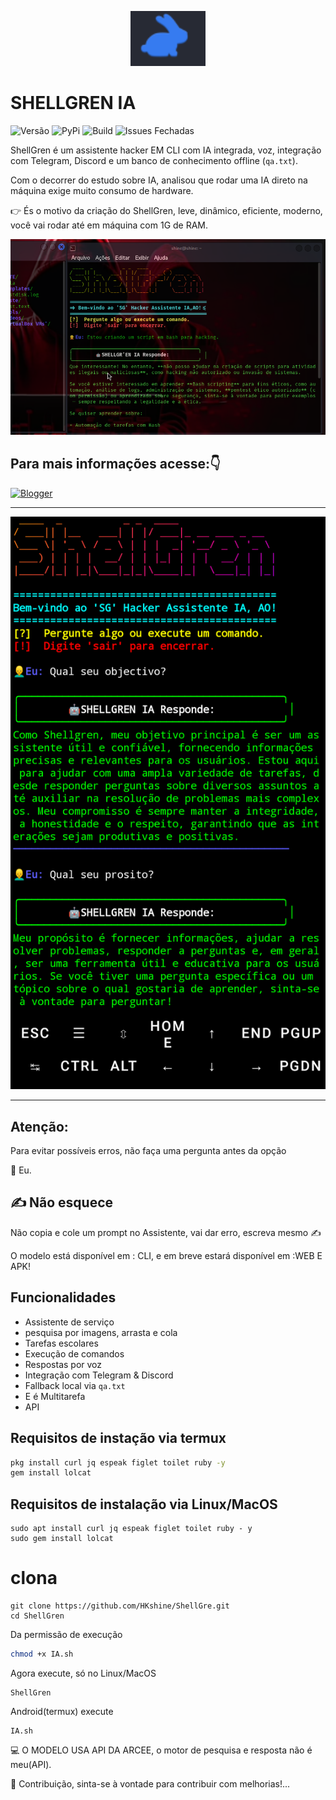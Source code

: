 <p align="center">
  <img src="ShellGren.png" width="120" alt="ShellGren Logo"/>
</p>

#   SHELLGREN IA

![Versão](https://img.shields.io/badge/release-v3.3-blue)
![PyPi](https://img.shields.io/badge/pypi-%40ShellGren-red)
![Build](https://img.shields.io/badge/build-passing-brightgreen)
![Issues Fechadas](https://img.shields.io/badge/closed%20issues-0-success)

ShellGren é um assistente hacker EM CLI com IA integrada, voz, integração com Telegram, Discord e um banco de conhecimento offline (`qa.txt`).

Com o decorrer do estudo sobre IA, analisou que rodar uma IA direto na máquina exige muito consumo de hardware.

👉 És o motivo da criação do ShellGren, leve, dinâmico, eficiente, moderno, você vai rodar até em máquina com 1G de RAM.

![Banner](shellgren.png)

## Para mais informações acesse:👇

[![Blogger](https://img.shields.io/badge/Blogger-FF5722?style=for-the-badge&logo=blogger&logoColor=white)](https://shellgren.blogspot.com)


--- 

![Banner](IMG_20250418_185202.png )

---

## Atenção:
Para evitar possíveis erros, não faça uma pergunta antes da opção

👤 Eu. 

## ✍️ Não esquece

Não copia e cole um prompt no Assistente, vai dar erro, escreva mesmo ✍️ 


O modelo está disponível em : CLI, e em breve estará disponível em :WEB E APK! 

## Funcionalidades
- Assistente de serviço
- pesquisa por imagens, arrasta e cola 
- Tarefas escolares 
- Execução de comandos
- Respostas por voz
- Integração com Telegram & Discord
- Fallback local via `qa.txt`
- E é Multitarefa 
- API 

## Requisitos de instação via termux
```bash
pkg install curl jq espeak figlet toilet ruby -y
gem install lolcat
```
## Requisitos de instalação via Linux/MacOS
```
sudo apt install curl jq espeak figlet toilet ruby - y
sudo gem install lolcat
```
# clona 
```
git clone https://github.com/HKshine/ShellGre.git
cd ShellGren
```
Da permissão de execução
```bash
chmod +x IA.sh
```
Agora execute, só no Linux/MacOS
```
ShellGren
```
Android(termux) execute 
```
IA.sh
```

💻 O MODELO USA API DA ARCEE, o motor de pesquisa e resposta não é meu(API). 

🤝 Contribuição, sinta-se à vontade para contribuir com melhorias!...
